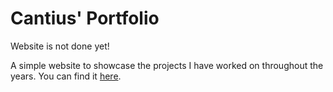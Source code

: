 # Cantius' Portfolio

Website is not done yet!

A simple website to showcase the projects I have worked on throughout the 
years. You can find it [here](https://ethereal-sheep.github.io).